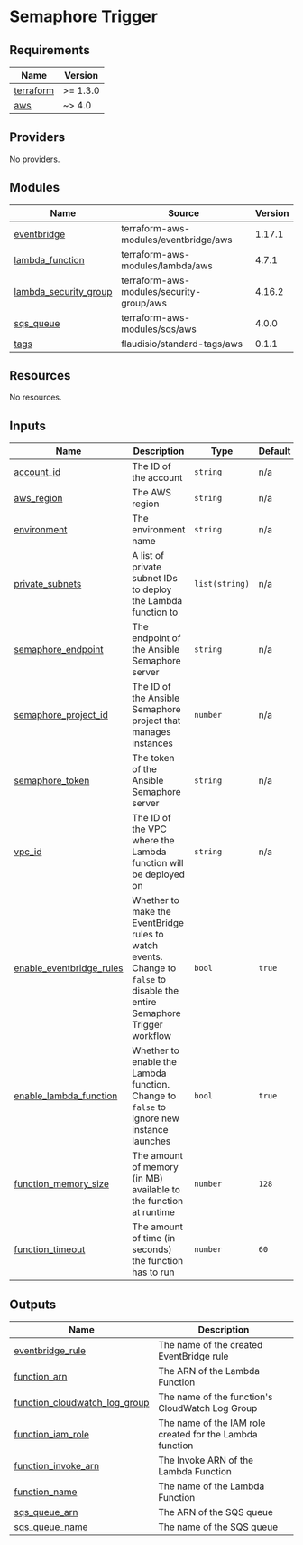 # Semaphore Trigger

<!-- BEGINNING OF PRE-COMMIT-TERRAFORM DOCS HOOK -->
## Requirements

| Name | Version |
|------|---------|
| <a name="requirement_terraform"></a> [terraform](#requirement\_terraform) | >= 1.3.0 |
| <a name="requirement_aws"></a> [aws](#requirement\_aws) | ~> 4.0 |

## Providers

No providers.

## Modules

| Name | Source | Version |
|------|--------|---------|
| <a name="module_eventbridge"></a> [eventbridge](#module\_eventbridge) | terraform-aws-modules/eventbridge/aws | 1.17.1 |
| <a name="module_lambda_function"></a> [lambda\_function](#module\_lambda\_function) | terraform-aws-modules/lambda/aws | 4.7.1 |
| <a name="module_lambda_security_group"></a> [lambda\_security\_group](#module\_lambda\_security\_group) | terraform-aws-modules/security-group/aws | 4.16.2 |
| <a name="module_sqs_queue"></a> [sqs\_queue](#module\_sqs\_queue) | terraform-aws-modules/sqs/aws | 4.0.0 |
| <a name="module_tags"></a> [tags](#module\_tags) | flaudisio/standard-tags/aws | 0.1.1 |

## Resources

No resources.

## Inputs

| Name | Description | Type | Default | Required |
|------|-------------|------|---------|:--------:|
| <a name="input_account_id"></a> [account\_id](#input\_account\_id) | The ID of the account | `string` | n/a | yes |
| <a name="input_aws_region"></a> [aws\_region](#input\_aws\_region) | The AWS region | `string` | n/a | yes |
| <a name="input_environment"></a> [environment](#input\_environment) | The environment name | `string` | n/a | yes |
| <a name="input_private_subnets"></a> [private\_subnets](#input\_private\_subnets) | A list of private subnet IDs to deploy the Lambda function to | `list(string)` | n/a | yes |
| <a name="input_semaphore_endpoint"></a> [semaphore\_endpoint](#input\_semaphore\_endpoint) | The endpoint of the Ansible Semaphore server | `string` | n/a | yes |
| <a name="input_semaphore_project_id"></a> [semaphore\_project\_id](#input\_semaphore\_project\_id) | The ID of the Ansible Semaphore project that manages instances | `number` | n/a | yes |
| <a name="input_semaphore_token"></a> [semaphore\_token](#input\_semaphore\_token) | The token of the Ansible Semaphore server | `string` | n/a | yes |
| <a name="input_vpc_id"></a> [vpc\_id](#input\_vpc\_id) | The ID of the VPC where the Lambda function will be deployed on | `string` | n/a | yes |
| <a name="input_enable_eventbridge_rules"></a> [enable\_eventbridge\_rules](#input\_enable\_eventbridge\_rules) | Whether to make the EventBridge rules to watch events. Change to `false` to disable the entire Semaphore Trigger workflow | `bool` | `true` | no |
| <a name="input_enable_lambda_function"></a> [enable\_lambda\_function](#input\_enable\_lambda\_function) | Whether to enable the Lambda function. Change to `false` to ignore new instance launches | `bool` | `true` | no |
| <a name="input_function_memory_size"></a> [function\_memory\_size](#input\_function\_memory\_size) | The amount of memory (in MB) available to the function at runtime | `number` | `128` | no |
| <a name="input_function_timeout"></a> [function\_timeout](#input\_function\_timeout) | The amount of time (in seconds) the function has to run | `number` | `60` | no |

## Outputs

| Name | Description |
|------|-------------|
| <a name="output_eventbridge_rule"></a> [eventbridge\_rule](#output\_eventbridge\_rule) | The name of the created EventBridge rule |
| <a name="output_function_arn"></a> [function\_arn](#output\_function\_arn) | The ARN of the Lambda Function |
| <a name="output_function_cloudwatch_log_group"></a> [function\_cloudwatch\_log\_group](#output\_function\_cloudwatch\_log\_group) | The name of the function's CloudWatch Log Group |
| <a name="output_function_iam_role"></a> [function\_iam\_role](#output\_function\_iam\_role) | The name of the IAM role created for the Lambda function |
| <a name="output_function_invoke_arn"></a> [function\_invoke\_arn](#output\_function\_invoke\_arn) | The Invoke ARN of the Lambda Function |
| <a name="output_function_name"></a> [function\_name](#output\_function\_name) | The name of the Lambda Function |
| <a name="output_sqs_queue_arn"></a> [sqs\_queue\_arn](#output\_sqs\_queue\_arn) | The ARN of the SQS queue |
| <a name="output_sqs_queue_name"></a> [sqs\_queue\_name](#output\_sqs\_queue\_name) | The name of the SQS queue |
<!-- END OF PRE-COMMIT-TERRAFORM DOCS HOOK -->
